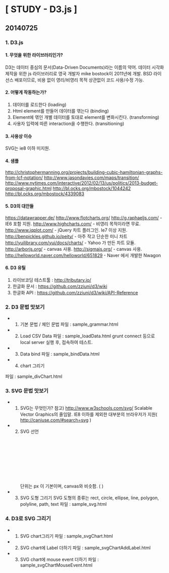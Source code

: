 # [ STUDY - D3.js ]

## 20140725

### 1. D3.js
#### 1. 무엇을 위한 라이브러리인가?
D3는 데이터 중심의 문서(Data-Driven Documents)라는 이름의 약어.
데이터 시각화 제작을 위한 js 라이브러리로 영국 개발자 mike bostock이 2011년에 개발. 
BSD 라이선스 배포이므로, 비용 없이 영리/비영리 목적 상관없이 코드 사용/수정 가능.

#### 2. 어떻게 작동하는가?
1. 데이터를 로드한다 (loading)
2. Html element를 만들어 데이터를 엮는다 (binding)
3. Element에 엮인 개별 데이터를 토대로 element를 변화시킨다. (transforming)
4. 사용자 입력에 따른 interaction을 수행한다. (transitioning)

#### 3. 사용상 이슈
SVG는 ie8 이하 미지원.

#### 4. 샘플
http://christophermanning.org/projects/building-cubic-hamiltonian-graphs-from-lcf-notation/ 
http://www.jasondavies.com/maps/transition/ 
http://www.nytimes.com/interactive/2012/02/13/us/politics/2013-budget-proposal-graphic.html 
http://bl.ocks.org/mbostock/1044242 
http://bl.ocks.org/mbostock/4339083 

#### 5. D3의 대안들
https://datawrapper.de/ 
http://www.flotcharts.org/ 
http://g.raphaeljs.com/ - IE6 포함 지원.
http://www.highcharts.com/ - 비영리 목적이라면 무료. 
http://www.jqplot.com/ - jQuery 차트 플러그인. Ie7 이상 지원.
http://benpickles.github.io/peity/ - 아주 작고 단순한 미니 차트
http://yuilibrary.com/yui/docs/charts/ - Yahoo 가 만든 차트 모듈.
http://arborjs.org/ - canvas 사용.
http://sigmajs.org/ - canvas 사용.
http://helloworld.naver.com/helloworld/651829 - Naver 에서 개발한 Nwagon

#### 6. D3 유틸
1. 라이브코딩 테스트툴 : http://tributary.io/ 
2. 한글화 문서 : https://github.com/zziuni/d3/wiki
3. 한글화 API : https://github.com/zziuni/d3/wiki/API-Reference


### 2. D3 문법 맛보기
- 1. 기본 문법 / 체인 문법
파일 : sample_grammar.html

- 2. Load CSV Data 
파일 : sample_loadData.html
grunt connect 등으로 local server 실행 후, 접속하여 테스트.

- 3. Data bind 
파일 : sample_bindData.html

- 4. <div> chart 그리기
파일 : sample_divChart.html

### 3. SVG 문법 맛보기
- 1. SVG는 무엇인가?
참고) http://www.w3schools.com/svg/ 
Scalable Vector Graphics의 줄임말.
IE8 이하를 제외한 대부분의 브라우저가 지원( http://caniuse.com/#search=svg )

- 2. SVG 선언
<svg width=”500” height=”50”></svg>
단위는 px 이 기본이며,
canvas와 비슷함. ( <canvas id=”myCanvas” width=”500” height=”50”></canvas> )

- 3. SVG 도형 그리기
SVG 도형의 종류는 rect, circle, ellipse, line, polygon, polyline, path, text 
파일 : sample_svg.html

### 4. D3로 SVG 그리기

- 1. SVG chart그리기
파일 : sample_svgChart.html

- 2. SVG chart에 Label 더하기
파일 : sample_svgChartAddLabel.html

- 3. SVG chart에 mouse event 더하기
파일 : sample_svgChartMouseEvent.html